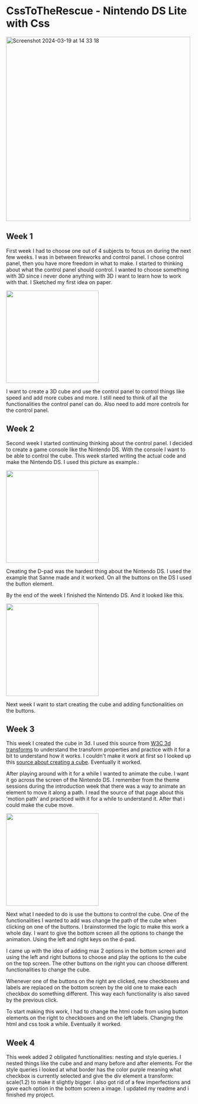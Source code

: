 # CssToTheRescue - Nintendo DS Lite with Css

<img width="498" alt="Screenshot 2024-03-19 at 14 33 18" src="https://github.com/yelunl/CssToTheRescue/assets/112821013/244c3a6a-33de-4b41-8859-14d17a11c1e7">


## Week 1
First week I had to choose one out of 4 subjects to focus on during the next few weeks. I was in between fireworks and control panel. I chose control panel, then you have more freedom in what to make. I started to thinking about what the control panel should control. I wanted to choose something with 3D since i never done anything with 3D i want to learn how to work with that. I Sketched my first idea on paper. 

<img src="https://github.com/yelunl/CssToTheRescue/assets/112821013/56a72abf-1d92-4d19-acff-b5d15ddb90b0" width="250" />

I want to create a 3D cube and use the control panel to control things like speed and add more cubes and more. I still need to think of all the functionalities the control panel can do. Also need to add more controls for the control panel. 

## Week 2
Second week I started continuing thinking about the control panel. I decided to create a game console like the Nintendo DS. With the console I want to be able to control the cube. This week started writing the actual code and make the Nintendo DS. I used this picture as example.:

<img src="https://github.com/yelunl/CssToTheRescue/assets/112821013/828f1cc8-1bec-4f57-abd7-c20771c52222" width="250" />

Creating the D-pad was the hardest thing about the Nintendo DS. I used the example that Sanne made and it worked. On all the buttons on the DS I used the button element.

By the end of the week I finished the Nintendo DS. And it looked like this.

<img width="250" src="https://github.com/yelunl/CssToTheRescue/assets/112821013/edb4becc-3965-408e-855a-4b20cf5a944b">

Next week I want to start creating the cube and adding functionalities on the buttons. 

## Week 3
This week I created the cube in 3d. I used this source from [W3C 3d transforms](https://www.w3schools.com/css/css3_3dtransforms.asp) to understand the transform properties and practice with it for a bit to understand how it works. I couldn't make it work at first so I looked up this [source about creating a cube](https://3dtransforms.desandro.com/cube).
Eventually it worked.

After playing around with it for a while I wanted to animate the cube. I want it go across the screen of the Nintendo DS. I remember from the theme sessions during the introduction week that there was a way to animate an element to move it along a path. I read the source of that page about this 'motion path' and practiced with it for a while to understand it. After that i could make the cube move. 

<img width="250" src="https://github.com/yelunl/CssToTheRescue/assets/112821013/56fcdc47-b91e-4831-8c08-615dfb76983d">

Next what I needed to do is use the buttons to control the cube. One of the functionalities I wanted to add was change the path of the cube when clicking on one of the buttons. I brainstormed the logic to make this work a whole day. I want to give the bottom screen all the options to change the animation. Using the left and right keys on the d-pad.

I came up with the idea of adding max 2 options in the bottom screen and using the left and right buttons to choose and play the options to the cube on the top screen. The other buttons on the right you can choose different functionalities to change the cube. 

Whenever one of the buttons on the right are clicked, new checkboxes and labels are replaced on the bottom screen by the old one to make each checkbox do something different. This way each functionality is also saved by the previous click. 

To start making this work, I had to change the html code from using button elements on the right to checkboxes and on the left labels. Changing the html and css took a while. Eventually it worked.

## Week 4
This week added 2 obligated functionalities: nesting and style queries. 
I nested things like the cube and and many before and after elements. For the style queries i looked at what border has the color purple meaning what checkbox is currently selected and give the div element a transform: scale(1.2) to make it slightly bigger. I also got rid of a few imperfections and gave each option in the bottom screen a image. I updated my readme and i finished my project.
